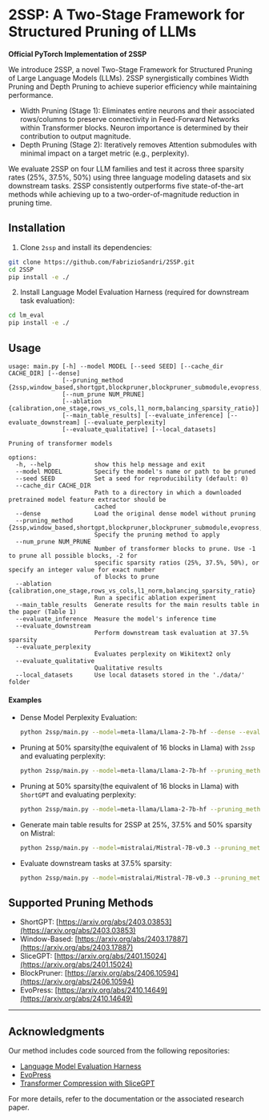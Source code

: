 # 2SSP: A Two-Stage Framework for Structured Pruning of LLMs

**Official PyTorch Implementation of 2SSP**

We introduce 2SSP, a novel Two-Stage Framework for Structured Pruning of
Large Language Models (LLMs). 2SSP synergistically combines Width
Pruning and Depth Pruning to achieve superior efficiency while maintaining
performance.

- Width Pruning (Stage 1): Eliminates entire neurons and their associated
  rows/columns to preserve connectivity in Feed-Forward Networks within
  Transformer blocks. Neuron importance is determined by their contribution to
  output magnitude.  
- Depth Pruning (Stage 2): Iteratively removes Attention submodules with minimal
  impact on a target metric (e.g., perplexity).


We evaluate 2SSP on four LLM families and test it across three sparsity rates
(25%, 37.5%, 50%) using three language modeling datasets and six downstream
tasks. 2SSP consistently outperforms five state-of-the-art methods while
achieving up to a two-order-of-magnitude reduction in pruning time.

## Installation

1. Clone `2ssp` and install its dependencies:
```bash
git clone https://github.com/FabrizioSandri/2SSP.git
cd 2SSP
pip install -e ./
```

2. Install Language Model Evaluation Harness (required for downstream task evaluation):
```bash
cd lm_eval
pip install -e ./
```

## Usage

```
usage: main.py [-h] --model MODEL [--seed SEED] [--cache_dir CACHE_DIR] [--dense]
               [--pruning_method {2ssp,window_based,shortgpt,blockpruner,blockpruner_submodule,evopress,evopress_submodule,slicegpt}]
               [--num_prune NUM_PRUNE]
               [--ablation {calibration,one_stage,rows_vs_cols,l1_norm,balancing_sparsity_ratio}]
               [--main_table_results] [--evaluate_inference] [--evaluate_downstream] [--evaluate_perplexity]
               [--evaluate_qualitative] [--local_datasets]

Pruning of transformer models

options:
  -h, --help            show this help message and exit
  --model MODEL         Specify the model's name or path to be pruned
  --seed SEED           Set a seed for reproducibility (default: 0)
  --cache_dir CACHE_DIR
                        Path to a directory in which a downloaded pretrained model feature extractor should be
                        cached
  --dense               Load the original dense model without pruning
  --pruning_method {2ssp,window_based,shortgpt,blockpruner,blockpruner_submodule,evopress,evopress_submodule,slicegpt}
                        Specify the pruning method to apply
  --num_prune NUM_PRUNE
                        Number of transformer blocks to prune. Use -1 to prune all possible blocks, -2 for
                        specific sparsity ratios (25%, 37.5%, 50%), or specify an integer value for exact number
                        of blocks to prune
  --ablation {calibration,one_stage,rows_vs_cols,l1_norm,balancing_sparsity_ratio}
                        Run a specific ablation experiment
  --main_table_results  Generate results for the main results table in the paper (Table 1)
  --evaluate_inference  Measure the model's inference time
  --evaluate_downstream
                        Perform downstream task evaluation at 37.5% sparsity
  --evaluate_perplexity
                        Evaluates perplexity on Wikitext2 only
  --evaluate_qualitative
                        Qualitative results
  --local_datasets      Use local datasets stored in the './data/' folder
```

#### Examples
- Dense Model Perplexity Evaluation:
   ```bash
   python 2ssp/main.py --model=meta-llama/Llama-2-7b-hf --dense --evaluate_perplexity
   ```

- Pruning at 50% sparsity(the equivalent of 16 blocks in Llama) with `2ssp` and evaluating perplexity:
   ```bash
   python 2ssp/main.py --model=meta-llama/Llama-2-7b-hf --pruning_method=2ssp --num_prune=16 --evaluate_perplexity
   ```
- Pruning at 50% sparsity(the equivalent of 16 blocks in Llama) with `ShortGPT` and evaluating perplexity:
   ```bash
   python 2ssp/main.py --model=meta-llama/Llama-2-7b-hf --pruning_method=shortgpt --num_prune=16 --evaluate_perplexity
   ```

- Generate main table results for 2SSP at 25%, 37.5% and 50% sparsity on Mistral:
   ```bash
   python 2ssp/main.py --model=mistralai/Mistral-7B-v0.3 --pruning_method=2ssp --num_prune=-2 --main_table_results
   ```

- Evaluate downstream tasks at 37.5% sparsity:
   ```bash
   python 2ssp/main.py --model=mistralai/Mistral-7B-v0.3 --pruning_method=2ssp --num_prune=12 --evaluate_downstream
   ```

## Supported Pruning Methods

- ShortGPT: [https://arxiv.org/abs/2403.03853](https://arxiv.org/abs/2403.03853)
- Window-Based: [https://arxiv.org/abs/2403.17887](https://arxiv.org/abs/2403.17887)
- SliceGPT: [https://arxiv.org/abs/2401.15024](https://arxiv.org/abs/2401.15024)
- BlockPruner: [https://arxiv.org/abs/2406.10594](https://arxiv.org/abs/2406.10594)
- EvoPress: [https://arxiv.org/abs/2410.14649](https://arxiv.org/abs/2410.14649)

---

## Acknowledgments

Our method includes code sourced from the following repositories:
- [Language Model Evaluation Harness](https://github.com/EleutherAI/lm-evaluation-harness)
- [EvoPress](https://github.com/IST-DASLab/EvoPress)
- [Transformer Compression with SliceGPT](https://github.com/microsoft/TransformerCompression/)

For more details, refer to the documentation or the associated research paper.